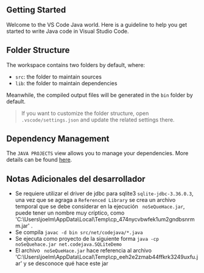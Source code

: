## Getting Started

Welcome to the VS Code Java world. Here is a guideline to help you get started to write Java code in Visual Studio Code.

## Folder Structure

The workspace contains two folders by default, where:

- `src`: the folder to maintain sources
- `lib`: the folder to maintain dependencies

Meanwhile, the compiled output files will be generated in the `bin` folder by default.

> If you want to customize the folder structure, open `.vscode/settings.json` and update the related settings there.

## Dependency Management

The `JAVA PROJECTS` view allows you to manage your dependencies. More details can be found [here](https://github.com/microsoft/vscode-java-dependency#manage-dependencies).


## Notas Adicionales del desarrollador
+ Se requiere utilizar el driver de jdbc para sqlite3 `sqlite-jdbc-3.36.0.3`, una vez que se agraga a `Referenced Library` se crea un archivo temporal que se debe considerar en la ejecución ` noSeQueHace.jar`, puede tener un nombre muy críptico, como 'C:\Users\joelm\AppData\Local\Temp\cp_474nycvbwfek1um2gndbsnrmm.jar' .
+ Se compila `javac -d bin src/net/codejava/*.java `
+ Se ejecuta como proyecto de la siguiente forma ` java -cp noSeQuehace.jar net.codejava.SQLiteDemo `
+ El archivo ` noSeQueHace.jar` hace referencia al archivo 'C:\Users\joelm\AppData\Local\Temp\cp_eeh2e2zmab44ffkrk3249uxfu.jar' y se desconoce qué hace este jar